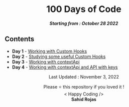 <h1 align="center"> 
100 Days of Code
</h1>
<h5 align="center">
Starting from : October  28 2022
</h5>

<p align="center">
</p>

## Contents

- <b>Day 1</b> - [Working with Custom Hooks](https://cryptoquoterreds.netlify.app)
- <b>Day 2</b> - [Studying some useful  Custom Hooks](https://github.com/reds98/100-days-of-code/tree/main/day-2)
- <b>Day 3</b> - [Working with contextApi](https://cotizadordesegurosreds.netlify.app)
- <b>Day 4</b> - [Working with contextApi and API with keys](https://weatherserachv1.netlify.app)

<p align="center">
Last Updated : November 3, 2022
</p>

<p align="center">
Please ⭐ this repository if you loved it !
<br>
< Happy Coding />
<br>
<b>Sahid Rojas<b>
<br>
</p>
